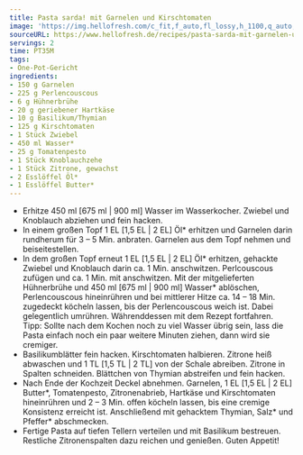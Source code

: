```yaml
---
title: Pasta sarda! mit Garnelen und Kirschtomaten
image: 'https://img.hellofresh.com/c_fit,f_auto,fl_lossy,h_1100,q_auto,w_2600/hellofresh_s3/image/pasta-sarda-mit-garnelen-und-kirschtomaten-8e3907aa.jpg'
sourceURL: https://www.hellofresh.de/recipes/pasta-sarda-mit-garnelen-und-kirschtomaten-630cb755d896d6464803d033
servings: 2
time: PT35M
tags:
- One-Pot-Gericht
ingredients:
- 150 g Garnelen
- 225 g Perlencouscous
- 6 g Hühnerbrühe
- 20 g geriebener Hartkäse
- 10 g Basilikum/Thymian
- 125 g Kirschtomaten
- 1 Stück Zwiebel
- 450 ml Wasser*
- 25 g Tomatenpesto
- 1 Stück Knoblauchzehe
- 1 Stück Zitrone, gewachst
- 2 Esslöffel Öl*
- 1 Esslöffel Butter*
---
```


- Erhitze 450 ml [675 ml | 900 ml] Wasser im Wasserkocher.  Zwiebel und Knoblauch abziehen und fein hacken.
- In einem großen Topf 1 EL [1,5 EL | 2 EL] Öl\* erhitzen und Garnelen darin rundherum für 3 – 5 Min. anbraten.  Garnelen aus dem Topf nehmen und beiseitestellen.
- In dem großen Topf erneut 1 EL [1,5 EL | 2 EL] Öl\* erhitzen, gehackte Zwiebel und Knoblauch darin ca. 1 Min. anschwitzen.  Perlcouscous zufügen und ca. 1 Min. mit anschwitzen.  Mit der mitgelieferten Hühnerbrühe und 450 ml [675 ml | 900 ml] Wasser\* ablöschen, Perlencouscous hineinrühren und bei mittlerer Hitze ca. 14 – 18 Min. zugedeckt köcheln lassen, bis der Perlencouscous weich ist. Dabei gelegentlich umrühren.  Währenddessen mit dem Rezept fortfahren. Tipp: Sollte nach dem Kochen noch zu viel Wasser übrig sein, lass die Pasta einfach noch ein paar weitere Minuten ziehen, dann wird sie cremiger.
- Basilikumblätter fein hacken.  Kirschtomaten halbieren.  Zitrone heiß abwaschen und 1 TL [1,5 TL | 2 TL] von der Schale abreiben. Zitrone in Spalten schneiden.  Blättchen von Thymian abstreifen und fein hacken.
- Nach Ende der Kochzeit Deckel abnehmen.  Garnelen, 1 EL [1,5 EL | 2 EL] Butter\*, Tomatenpesto, Zitronenabrieb, Hartkäse und Kirschtomaten hineinrühren und 2 – 3 Min. offen köcheln lassen, bis eine cremige Konsistenz erreicht ist.  Anschließend mit gehacktem Thymian, Salz\* und Pfeffer\* abschmecken.
- Fertige Pasta auf tiefen Tellern verteilen und mit Basilikum bestreuen. Restliche Zitronenspalten dazu reichen und genießen.  Guten Appetit!
